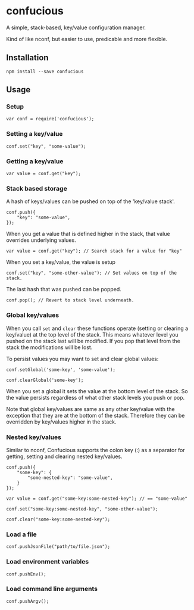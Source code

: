 # confucious

A simple, stack-based, key/value configuration manager. 

Kind of like nconf, but easier to use, predicable and more flexible.

## Installation

	npm install --save confucious

## Usage

### Setup

	var conf = require('confucious');

### Setting a key/value

	conf.set("key", "some-value");

### Getting a key/value

	var value = conf.get("key");

### Stack based storage

A hash of keys/values can be pushed on top of the 'key/value stack'. 

	conf.push({
		"key": "some-value",
	});

When you get a value that is defined higher in the stack, that value overrides underlying values.

	var value = conf.get("key"); // Search stack for a value for "key"

When you set a key/value, the value is setup

	conf.set("key", "some-other-value"); // Set values on top of the stack.

The last hash that was pushed can be popped.

	conf.pop(); // Revert to stack level underneath.

### Global key/values

When you call `set` and `clear` these functions operate (setting or clearing a key/value) at the top level of the stack. This means whatever level you pushed on the stack last will be modified. If you pop that level from the stack the modifications will be lost.

To persist values you may want to set and clear global values:

	conf.setGlobal('some-key', 'some-value');

	conf.clearGlobal('some-key');

When you set a global it sets the value at the bottom level of the stack. So the value persists regardless of what other stack levels you push or pop.

Note that global key/values are same as any other key/value with the exception that they are at the bottom of the stack. Therefore they can be overridden by key/values higher in the stack.  

### Nested key/values

Similar to nconf, Confucious supports the colon key (:) as a separator for getting, setting and clearing nested key/values.

	conf.push({
		"some-key": {
			"some-nested-key": "some-value",
		}
	});

	var value = conf.get("some-key:some-nested-key"); // == "some-value"

	conf.set("some-key:some-nested-key", "some-other-value");

	conf.clear("some-key:some-nested-key");	

### Load a file

	conf.pushJsonFile("path/to/file.json");

### Load environment variables

	conf.pushEnv();

### Load command line arguments

	conf.pushArgv();

	


